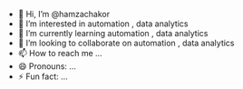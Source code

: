 - 👋 Hi, I’m @hamzachakor
- 👀 I’m interested in automation , data analytics
- 🌱 I’m currently learning automation , data analytics
- 💞️ I’m looking to collaborate on automation , data analytics
- 📫 How to reach me ...
- 😄 Pronouns: ...
- ⚡ Fun fact: ...

<!---
hamzachakor/hamzachakor is a ✨ special ✨ repository because its `README.md` (this file) appears on your GitHub profile.
You can click the Preview link to take a look at your changes.
--->
